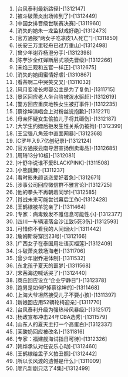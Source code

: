
1. [台风泰利最新路径]-[1312147]
1. [被斗破萧炎出场帅到了]-[1312449]
1. [中国女排晋级世联赛决赛]-[1311960]
1. [消失的她朱一龙监狱戏好绝]-[1312473]
1. [官方通报“两女子吃凉皮1人死亡”]-[1311850]
1. [长安三万里轻舟已过万重山]-[1312498]
1. [曾少年谢乔杨澄分手]-[1312398]
1. [陈芋汐全红婵断层式领先晋级]-[1312266]
1. [宋焰三观和五官一样正]-[1312675]
1. [消失的她闺蜜情好虐]-[1310867]
1. [看茶啊二中哭笑交叉]-[1311032]
1. [风月变凌长烬娶公主是为了复仇]-[1311715]
1. [景区回应老人坐台阶被泼水驱赶]-[1312619]
1. [警方回应重庆地铁女生被打事件]-[1312235]
1. [蔡徐坤演唱会上对粉丝说抱歉]-[1312211]
1. [母亲怀疑女生偷拍儿子将其砸伤]-[1312187]
1. [大学生约嫖后拒发生性关系仍被拘]-[1312399]
1. [王宝强八角笼中直面网暴]-[1312368]
1. [C罗年入9.7亿创纪录]-[1312124]
1. [官方通报云南导游宣扬倒卖毒品]-[1312685]
1. [周琦13分10板]-[1312081]
1. [叶舒华说谁不爱BLACKPINK]-[1311508]
1. [小熊跳舞]-[1311237]
1. [看时影朱颜谈恋爱好着急]-[1312671]
1. [涉事公司回应微信群不雅言论]-[1312725]
1. [他的拳头不再朝着同学]-[1312585]
1. [肖战未来可能尝试幕后工作]-[1312428]
1. [王鹤棣被羊驼亲了]-[1311464]
1. [专家：病毒致发不雅信息可能性小]-[1312377]
1. [四川一车辆滚落金沙江致5死3伤]-[1312593]
1. [可惜你不看我的人间烟火]-[1311442]
1. [詹姆斯将穿回23号]-[1312166]
1. [广西女子在泰国用壮语买榴莲]-[1312409]
1. [斗破萧炎救场海老]-[1311706]
1. [曾少年谢乔进体制]-[1311532]
1. [东北孩子夏天的噩梦]-[1311568]
1. [宋茜海边喊话哭了]-[1312440]
1. [商丘回应设立“企业宁静日”]-[1312378]
1. [跑男是如何P掉蔡徐坤的]-[1311468]
1. [上海大爷坦然接受儿子不要小孩]-[1311397]
1. [新娘回应用52辆轮椅迎亲]-[1311770]
1. [台风泰利升级为强热带风暴级]-[1312517]
1. [杨政宣布冲击24年CBA选秀]-[1311579]
1. [山东人的夏天主打一个高蛋白]-[1312337]
1. [茉酸奶回应被改名]-[1311816]
1. [专家：福建舰海试指日可待]-[1312326]
1. [韩烨承认对任安乐心动]-[1312460]
1. [王鹤棣给孟子义拍丑照]-[1312442]
1. [所以长风渡的遗憾是什么]-[1311009]
1. [廖凡新剧只活了4集]-[1312499]